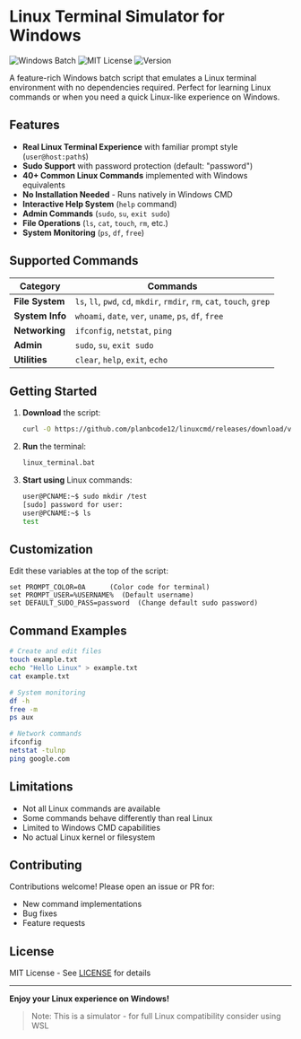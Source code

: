 # Linux Terminal Simulator for Windows

![Windows Batch](https://img.shields.io/badge/Platform-Windows-0078D6?logo=windows)
![MIT License](https://img.shields.io/badge/License-MIT-green.svg)
![Version](https://img.shields.io/badge/Version-2.0-blue)

A feature-rich Windows batch script that emulates a Linux terminal environment with no dependencies required. Perfect for learning Linux commands or when you need a quick Linux-like experience on Windows.

##  Features

- **Real Linux Terminal Experience** with familiar prompt style (`user@host:path$`)
- **Sudo Support** with password protection (default: "password")
- **40+ Common Linux Commands** implemented with Windows equivalents
- **No Installation Needed** - Runs natively in Windows CMD
- **Interactive Help System** (`help` command)
- **Admin Commands** (`sudo`, `su`, `exit sudo`)
- **File Operations** (`ls`, `cat`, `touch`, `rm`, etc.)
- **System Monitoring** (`ps`, `df`, `free`)

##  Supported Commands

| Category       | Commands                                                                 |
|----------------|--------------------------------------------------------------------------|
| **File System** | `ls`, `ll`, `pwd`, `cd`, `mkdir`, `rmdir`, `rm`, `cat`, `touch`, `grep` |
| **System Info** | `whoami`, `date`, `ver`, `uname`, `ps`, `df`, `free`                    |
| **Networking**  | `ifconfig`, `netstat`, `ping`                                           |
| **Admin**       | `sudo`, `su`, `exit sudo`                                               |
| **Utilities**   | `clear`, `help`, `exit`, `echo`                                         |

##  Getting Started

1. **Download** the script:
   ```bash
   curl -O https://github.com/planbcode12/linuxcmd/releases/download/v2.0/linux-cmd.bat
   ```

2. **Run** the terminal:
   ```bash
   linux_terminal.bat
   ```

3. **Start using** Linux commands:
   ```bash
   user@PCNAME:~$ sudo mkdir /test
   [sudo] password for user: 
   user@PCNAME:~$ ls
   test
   ```

##  Customization

Edit these variables at the top of the script:

```batch
set PROMPT_COLOR=0A      (Color code for terminal)
set PROMPT_USER=%USERNAME%  (Default username)
set DEFAULT_SUDO_PASS=password  (Change default sudo password)
```

##  Command Examples

```bash
# Create and edit files
touch example.txt
echo "Hello Linux" > example.txt
cat example.txt

# System monitoring
df -h
free -m
ps aux

# Network commands
ifconfig
netstat -tulnp
ping google.com
```

##  Limitations

- Not all Linux commands are available
- Some commands behave differently than real Linux
- Limited to Windows CMD capabilities
- No actual Linux kernel or filesystem

##  Contributing

Contributions welcome! Please open an issue or PR for:
- New command implementations
- Bug fixes
- Feature requests

##  License

MIT License - See [LICENSE](LICENSE) for details

---

**Enjoy your Linux experience on Windows!** 

> Note: This is a simulator - for full Linux compatibility consider using WSL
